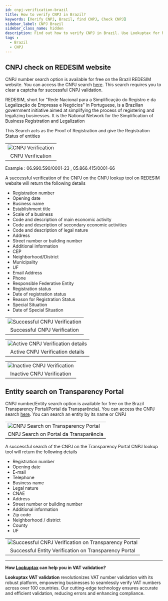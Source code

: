```yaml
---
id: cnpj-verification-brazil
title: How to verify CNPJ in Brazil?
keywords: [Verify CNPJ, Brazil, find CNPJ, Check CNPJ]
sidebar_label: CNPJ Brazil
sidebar_class_name: hidden
description: Find out how to verify CNPJ in Brazil. Use Lookuptax for hassle-free validation of CNPJ in Brazil.
tags : 
  - Brazil
  - CNPJ
---
```

## CNPJ check on REDESIM website

CNPJ number search option is available for free on the Brazil REDESIM website. You can access the CNPJ search [here](https://solucoes.receita.fazenda.gov.br/servicos/cnpjreva/cnpjreva_solicitacao.asp). This search requires you to clear a captcha for successful CNPJ validation.

REDESIM, short for "Rede Nacional para a Simplificação do Registro e da Legalização de Empresas e Negócios" in Portuguese, is a Brazilian government initiative aimed at simplifying the process of registering and legalizing businesses. It is the National Network for the Simplification of Business Registration and Legalization

This Search acts as the Proof of Registration and give the Registration Status of entities

<table align="center" border="0px" border-color="#dedede"><tr><td>
  <img src="/docs/img/verify/cnpj-brazil.png" alt="CNPJ Verification" title="CNPJ Verification"/>
  </td></tr>
  <tr><td align="center">CNPJ Verification</td></tr>
</table>

Example : 06.990.590/0001-23 , 05.866.415/0001-66

A successful verification of the CNPJ on the CNPJ lookup tool on REDESIM website will return the following details

* Registration number
* Opening date
* Business name
* Establishment title
* Scale of a business
* Code and description of main economic activity
* Code and description of secondary economic activities
* Code and description of legal nature
* Address
* Street number or building number
* Additional information
* CEP
* Neighborhood/District
* Municipality
* UF
* Email Address
* Phone
* Responsible Federative Entity
* Registration status
* Date of registration status
* Reason for Registration Status
* Special Situation
* Date of Special Situation

<table align="center" border="0px" border-color="#dedede"><tr><td>
  <img src="/docs/img/verify/cnpj-results.png" alt="Successful CNPJ Verification" title="Successful CNPJ Verification"/>
  </td></tr>
  <tr><td align="center">Successful CNPJ Verification</td></tr>
</table>

<table align="center" border="0px" border-color="#dedede"><tr><td>
  <img src="/docs/img/verify/cnpj-active.png" alt="Active CNPJ Verification details" title="Active CNPJ Verification details"/>
  </td></tr>
  <tr><td align="center">Active CNPJ Verification details</td></tr>
</table>

<table align="center" border="0px" border-color="#dedede"><tr><td>
  <img src="/docs/img/verify/cnpj-inactive.png" alt="Inactive CNPJ Verification" title="Inactive CNPJ Verification"/>
  </td></tr>
  <tr><td align="center">Inactive CNPJ Verification</td></tr>
</table>

## Entity search on Transparency Portal

CNPJ number/Entity search option is available for free on the Brazil Transparency Portal(Portal da Transparência). You can access the CNPJ search [here](https://portaldatransparencia.gov.br/pessoa-juridica/busca/lista?pagina=1&tamanhoPagina=10&). You can search an entity by its name or CNPJ

<table align="center" border="0px" border-color="#dedede"><tr><td>
  <img src="/docs/img/verify/entity-search-transparency-portal.png" alt="CNPJ Search on Transparency Portal" title="CNPJ Search on Transparency Portal"/>
  </td></tr>
  <tr><td align="center">CNPJ Search on Portal da Transparência</td></tr>
</table>

A successful search of the CNPJ on the Transparency Portal CNPJ lookup tool will return the following details

* Registration number
* Opening date
* E-mail
* Telephone
* Business name
* Legal nature
* CNAE
* Address
* Street number or building number
* Additional information
* Zip code
* Neighborhood / district
* County
* UF
  
<table align="center" border="0px" border-color="#dedede"><tr><td>
  <img src="/docs/img/verify/entity-search-results.png" alt="Successful CNPJ Verification on Transparency Portal" title="Successful CNPJ Verification"/>
  </td></tr>
  <tr><td align="center">Successful Entity Verification on Transparency Portal</td></tr>
</table>

----
**How [Lookuptax](https://lookuptax.com/) can help you in VAT validation?**

**Lookuptax VAT validation** revolutionizes VAT number validation with its robust platform, empowering businesses to seamlessly verify VAT numbers across over 100 countries. Our cutting-edge technology ensures accurate and efficient validation, reducing errors and enhancing compliance.
